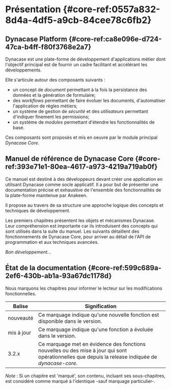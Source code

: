 # Présentation {#core-ref:0557a832-8d4a-4df5-a9cb-84cee78c6fb2}

## Dynacase Platform {#core-ref:ca8e096e-d724-47ca-b4ff-f80f3768e2a7}

Dynacase est une plate-forme de développement d'applications métier dont l'objectif principal est de fournir un cadre facilitant et accélérant les développements.

Elle s'articule autour des composants suivants :

* un concept de *document* permettant à la fois la persistance des données et la génération de formulaire;
* des *workflows* permettant de faire évoluer les documents, d'automatiser l'application de règles métiers;
* un système de gestion de *sécurité* et des *utilisateurs* permettant d'indiquer finement les permissions;
* un système de *modules* permettant d'étendre les fonctionnalités de base.

Ces composants sont proposés et mis en oeuvre par le module principal *Dynacase Core*. 

## Manuel de référence de Dynacase Core {#core-ref:393e71e1-80ea-4617-a973-4219a719ab0f}

Ce manuel est destiné à des développeurs devant créer une application en
utilisant Dynacase comme socle applicatif.  Il a pour but de présenter une
documentation précise et exhaustive de l'ensemble des fonctionnalités de la
plate-forme maintenue par Anakeen.

Il propose au travers de sa structure une approche logique des concepts et
techniques de développement.

Les premiers chapitres présentent les objets et mécanismes Dynacase. Leur
compréhension est importante car ils introduisent des concepts qui sont
utilisés dans la suite du manuel.  Les suivants détaillent des fonctionnements
de Dynacase Core, pour arriver au détail de l'API de programmation  et aux
techniques avancées.

_Bon développement..._

## État de la documentation {#core-ref:599c689a-2ef6-430b-ab1a-93a67dc1178d}

Nous marquons les chapitres pour informer le lecteur sur les modifications
fonctionnelles.


|                    Balise                    |                                                                   Signification                                                                    |
| -------------------------------------------- | -------------------------------------------------------------------------------------------------------------------------------------------------- |
| <span class="flag new">nouveauté</span>      | Ce marquage indique qu'une nouvelle fonction est disponible dans le version.                                                                       |
| <span class="flag update">mis à jour</span>  | Ce marquage indique qu'une fonction a évoluée dans le version.                                                                                     |
| <span class="flag from release">3.2.x</span> | Ce marquage met en évidence des fonctions nouvelles ou des mise à jour qui sont opérationnelles que depuis la release indiquée de *dynacase-core*. |



*Note* : Si un chapitre est 'marqué', son contenu, incluant ses sous-chapitres, est
considéré comme marqué à l'identique  -sauf marquage particulier-.



[^1]: Le Case Management est une évolutions des stratégies comme le BPM ou le travail collaboratif. 
Elle s'adapte de façon transverse à l'évolution des besoins de l'organisation, tout en permettant un 
contrôle et une traçabilité complète des opérations. Les outils de Case Management permettent de mettre 
en œuvre un très grand nombre de procédures comme le traitement des réclamations, l'ouverture de comptes, 
la gestion de projets, le suivi des faits techniques...
